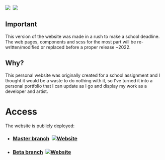 <p >
<img src="https://img.shields.io/github/stars/Rubeanie/Ruben-P?color=efc20f&style=for-the-badge" />&nbsp;
<img src="https://img.shields.io/github/issues/Rubeanie/Ruben-P?style=for-the-badge" />&nbsp;
</p>

## Important

This version of the website was made in a rush to make a school deadline. The web pages, components and scss for the most part will be re-written/modified or replaced before a proper release ~2022.

## Why?

This personal website was originally created for a school assignment and I thought it would be a waste to do nothing with it, so I've turned it into a personal portfolio that I can update as I go and display my work as a developer and artist.

# Access

The website is publicly deployed:

- ### [Master branch](https://www.ruben-p.com)&nbsp; <a href="https://www.ruben-p.com"><img alt="Website" src="https://img.shields.io/website?down_color=red&down_message=Down&label=is&style=flat-square&up_color=44cc11&up_message=Up&url=https%3A%2F%2Fwww.ruben-p.com%2F"></a>
- ### [Beta branch](https://www.beta.ruben-p.com)&nbsp; <a href="https://www.beta.ruben-p.com"><img alt="Website" src="https://img.shields.io/website?down_color=red&down_message=Down&label=is&style=flat-square&up_color=44cc11&up_message=Up&url=https%3A%2F%2Fwww.beta.ruben-p.com%2F"></a>
